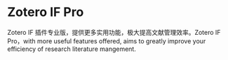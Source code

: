 # Zotero IF Pro
Zotero IF 插件专业版，提供更多实用功能，极大提高文献管理效率。Zotero IF Pro，with more useful features offered, aims to greatly improve your efficiency of research literature mangement.
